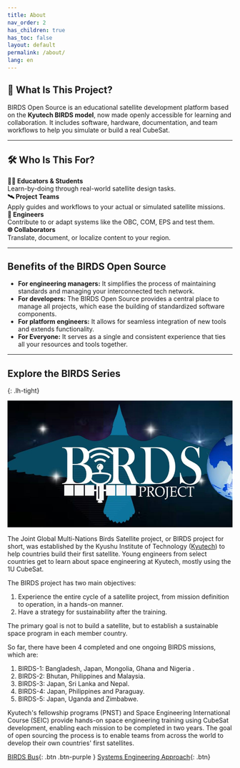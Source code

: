 ```yaml
---
title: About
nav_order: 2
has_children: true
has_toc: false
layout: default  
permalink: /about/
lang: en  
---
```


## 🧭 What Is This Project?

BIRDS Open Source is an educational satellite development platform based on the **Kyutech BIRDS model**, now made openly accessible for learning and collaboration. It includes software, hardware, documentation, and team workflows to help you simulate or build a real CubeSat. 

---

## 🛠️ Who Is This For?

<div class="grid grid-cols-1 sm:grid-cols-2 gap-4 my-6">
  <div class="p-4 border rounded bg-[#f9f9f9]">
    <strong>👩‍🏫 Educators & Students</strong><br/>
    Learn-by-doing through real-world satellite design tasks.
  </div>
  <div class="p-4 border rounded bg-[#f9f9f9]">
    <strong>🛰️ Project Teams</strong><br/>
    Apply guides and workflows to your actual or simulated satellite missions.
  </div>
  <div class="p-4 border rounded bg-[#f9f9f9]">
    <strong>🔧 Engineers</strong><br/>
    Contribute to or adapt systems like the OBC, COM, EPS and test them.
  </div>
  <div class="p-4 border rounded bg-[#f9f9f9]">
    <strong>🌐 Collaborators</strong><br/>
    Translate, document, or localize content to your region.
  </div>
</div>

---

## Benefits of the BIRDS Open Source

* **For engineering managers:** It simplifies the process of maintaining standards and managing your interconnected tech network.
* **For developers:** The BIRDS Open Source provides a central place to manage all projects, which ease the building of standardized software components.
* **For platform engineers:** It allows for seamless integration of new tools and extends functionality.  
* **For Everyone:** It serves as a single and consistent experience that ties all your resources and tools together.

---

## **Explore the BIRDS Series**  
{: .lh-tight}  

![The original BIRDS logo](/assets/images/logo_2018_07.png)  

The Joint Global Multi-Nations Birds Satellite project, or BIRDS project for short, was established by the Kyushu Institute of Technology ([Kyutech](https://www.kyutech.ac.jp/english/)) to help countries build their first satellite. Young engineers from select countries get to learn about space engineering at Kyutech, mostly using the 1U CubeSat.  

The BIRDS project has two main objectives:

1. Experience the entire cycle of a satellite project, from mission definition to operation, in a hands-on manner.
2. Have a strategy for sustainability after the training.

The primary goal is not to build a satellite, but to establish a sustainable space program in each member country.   

So far, there have been 4 completed and one ongoing BIRDS missions, which are:
1. BIRDS-1: Bangladesh, Japan, Mongolia, Ghana and Nigeria  .
2. BIRDS-2: Bhutan, Philippines and Malaysia.
3. BIRDS-3: Japan, Sri Lanka and Nepal.  
4. BIRDS-4: Japan, Philippines and Paraguay.  
5. BIRDS-5: Japan, Uganda and Zimbabwe.   


Kyutech's fellowship programs (PNST) and Space Engineering International Course (SEIC) provide hands-on space engineering training using CubeSat development, enabling each mission to be completed in two years. The goal of open sourcing the process is to enable teams from across the world to develop their own countries' first satellites.



[BIRDS Bus]({{site.url}}/about/bus-page.html){: .btn .btn-purple }
[Systems Engineering Approach]({{site.url}}/about/systems-engineering.html){: .btn}
